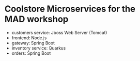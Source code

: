 # Coolstore Microservices for the MAD workshop

* customers service: Jboss Web Server (Tomcat)
* frontend: Node.js
* gateway: Spring Boot
* inventory service: Quarkus
* orders: Spring Boot